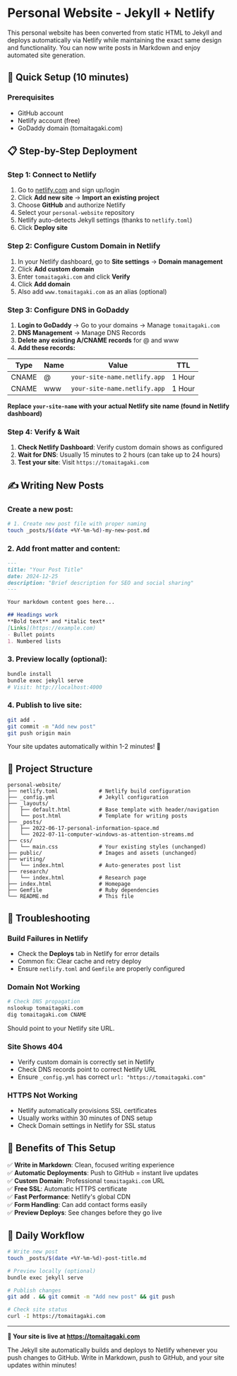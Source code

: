 # Personal Website - Jekyll + Netlify

This personal website has been converted from static HTML to Jekyll and deploys automatically via Netlify while maintaining the exact same design and functionality. You can now write posts in Markdown and enjoy automated site generation.

## 🚀 Quick Setup (10 minutes)

### Prerequisites
- GitHub account
- Netlify account (free)
- GoDaddy domain (tomaitagaki.com)

## 📋 Step-by-Step Deployment

### Step 1: Connect to Netlify
1. Go to [netlify.com](https://netlify.com) and sign up/login
2. Click **Add new site** → **Import an existing project**
3. Choose **GitHub** and authorize Netlify
4. Select your `personal-website` repository
5. Netlify auto-detects Jekyll settings (thanks to `netlify.toml`)
6. Click **Deploy site**

### Step 2: Configure Custom Domain in Netlify
1. In your Netlify dashboard, go to **Site settings** → **Domain management**
2. Click **Add custom domain**
3. Enter `tomaitagaki.com` and click **Verify**
4. Click **Add domain**
5. Also add `www.tomaitagaki.com` as an alias (optional)

### Step 3: Configure DNS in GoDaddy
1. **Login to GoDaddy** → Go to your domains → Manage `tomaitagaki.com`
2. **DNS Management** → Manage DNS Records
3. **Delete any existing A/CNAME records** for @ and www
4. **Add these records:**

| Type | Name | Value | TTL |
|------|------|-------|-----|
| CNAME | @ | `your-site-name.netlify.app` | 1 Hour |
| CNAME | www | `your-site-name.netlify.app` | 1 Hour |

**Replace `your-site-name` with your actual Netlify site name (found in Netlify dashboard)**

### Step 4: Verify & Wait
1. **Check Netlify Dashboard**: Verify custom domain shows as configured
2. **Wait for DNS**: Usually 15 minutes to 2 hours (can take up to 24 hours)
3. **Test your site**: Visit `https://tomaitagaki.com`

## ✍️ Writing New Posts

### Create a new post:
```bash
# 1. Create new post file with proper naming
touch _posts/$(date +%Y-%m-%d)-my-new-post.md
```

### 2. Add front matter and content:
```markdown
---
title: "Your Post Title"
date: 2024-12-25
description: "Brief description for SEO and social sharing"
---

Your markdown content goes here...

## Headings work
**Bold text** and *italic text*
[Links](https://example.com)
- Bullet points
1. Numbered lists
```

### 3. Preview locally (optional):
```bash
bundle install
bundle exec jekyll serve
# Visit: http://localhost:4000
```

### 4. Publish to live site:
```bash
git add .
git commit -m "Add new post"
git push origin main
```

Your site updates automatically within 1-2 minutes! 🎉

## 📁 Project Structure

```
personal-website/
├── netlify.toml             # Netlify build configuration
├── _config.yml              # Jekyll configuration
├── _layouts/
│   ├── default.html         # Base template with header/navigation
│   └── post.html            # Template for writing posts
├── _posts/
│   ├── 2022-06-17-personal-information-space.md
│   └── 2022-07-11-computer-windows-as-attention-streams.md
├── css/
│   └── main.css             # Your existing styles (unchanged)
├── public/                  # Images and assets (unchanged)
├── writing/
│   └── index.html           # Auto-generates post list
├── research/
│   └── index.html           # Research page
├── index.html               # Homepage
├── Gemfile                  # Ruby dependencies
└── README.md                # This file
```

## 🔧 Troubleshooting

### Build Failures in Netlify
- Check the **Deploys** tab in Netlify for error details
- Common fix: Clear cache and retry deploy
- Ensure `netlify.toml` and `Gemfile` are properly configured

### Domain Not Working
```bash
# Check DNS propagation
nslookup tomaitagaki.com
dig tomaitagaki.com CNAME
```
Should point to your Netlify site URL.

### Site Shows 404
- Verify custom domain is correctly set in Netlify
- Check DNS records point to correct Netlify URL
- Ensure `_config.yml` has correct `url: "https://tomaitagaki.com"`

### HTTPS Not Working
- Netlify automatically provisions SSL certificates
- Usually works within 30 minutes of DNS setup
- Check Domain settings in Netlify for SSL status

## 🎯 Benefits of This Setup

✅ **Write in Markdown**: Clean, focused writing experience  
✅ **Automatic Deployments**: Push to GitHub = instant live updates  
✅ **Custom Domain**: Professional `tomaitagaki.com` URL  
✅ **Free SSL**: Automatic HTTPS certificate  
✅ **Fast Performance**: Netlify's global CDN  
✅ **Form Handling**: Can add contact forms easily  
✅ **Preview Deploys**: See changes before they go live  

## 📱 Daily Workflow

```bash
# Write new post
touch _posts/$(date +%Y-%m-%d)-post-title.md

# Preview locally (optional)
bundle exec jekyll serve

# Publish changes
git add . && git commit -m "Add new post" && git push

# Check site status
curl -I https://tomaitagaki.com
```

---

**🎉 Your site is live at https://tomaitagaki.com**

The Jekyll site automatically builds and deploys to Netlify whenever you push changes to GitHub. Write in Markdown, push to GitHub, and your site updates within minutes!

